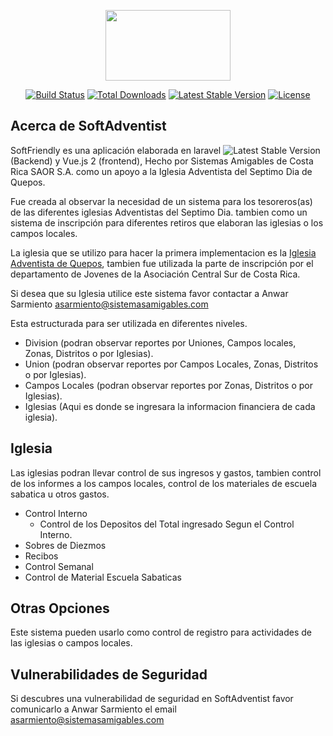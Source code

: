 <p align="center"><img width="200" height="113" src="http://logo.contadventista.org/Logo-sistemas-amigables.png"></p>

<p align="center">
<a href="https://travis-ci.org/laravel/framework"><img src="https://travis-ci.org/laravel/framework.svg" alt="Build Status"></a>
<a href="https://packagist.org/packages/laravel/framework"><img src="https://poser.pugx.org/laravel/framework/d/total.svg" alt="Total Downloads"></a>
<a href="https://packagist.org/packages/laravel/framework"><img src="https://poser.pugx.org/laravel/framework/v/stable.svg" alt="Latest Stable Version"></a>
<a href="https://packagist.org/packages/laravel/framework"><img src="https://poser.pugx.org/laravel/framework/license.svg" alt="License"></a>
</p>

## Acerca de SoftAdventist

SoftFriendly es una aplicación elaborada en laravel <img src="https://poser.pugx.org/laravel/framework/v/stable.svg" alt="Latest Stable Version"> (Backend) y Vue.js 2 (frontend), Hecho por Sistemas Amigables de Costa Rica SAOR S.A. como un apoyo a la Iglesia Adventista del Septimo Dia de Quepos.

Fue creada al observar la necesidad de un sistema para los tesoreros(as) de las diferentes iglesias Adventistas del Septimo Dia. tambien como un sistema de inscripción para diferentes retiros que elaboran las iglesias o los campos locales.

La iglesia que se utilizo para hacer la primera implementacion es la [Iglesia Adventista de Quepos](https://www.facebook.com/Se%C3%B1or-Transformame-Quepos-1258988047526063/), tambien fue utilizada la parte de inscripción por el departamento de Jovenes de la Asociación Central Sur de Costa Rica.

Si desea que su Iglesia utilice este sistema favor contactar a Anwar Sarmiento [asarmiento@sistemasamigables.com](mailto:asarmiento@sistemasamigables.com)

Esta estructurada para ser utilizada en diferentes niveles.
- Division (podran observar reportes por Uniones, Campos locales, Zonas, Distritos o por Iglesias).
- Union (podran observar reportes por Campos Locales, Zonas, Distritos o por Iglesias).
- Campos Locales (podran observar reportes por Zonas, Distritos o por Iglesias).
- Iglesias (Aqui es donde se ingresara la informacion financiera de cada iglesia).

## Iglesia

Las iglesias podran llevar control de sus ingresos y gastos, tambien control de los informes a los campos locales, control de los materiales de escuela sabatica u otros gastos.
<ul>
<li> 
	 Control Interno 
	<ul>
	<li>Control de los Depositos del Total ingresado Segun el Control Interno.</li>
	</ul>
</li>
<li> Sobres de Diezmos</li>
<li> Recibos</li>
<li> Control Semanal</li>
<li> Control de Material Escuela Sabaticas</li>
</ul>

## Otras Opciones

Este sistema pueden usarlo como control de registro para actividades de las iglesias o campos locales.

## Vulnerabilidades de Seguridad

Si descubres una vulnerabilidad de seguridad en SoftAdventist favor comunicarlo a Anwar Sarmiento el email [asarmiento@sistemasamigables.com](mailto:asarmiento@sistemasamigables.com)